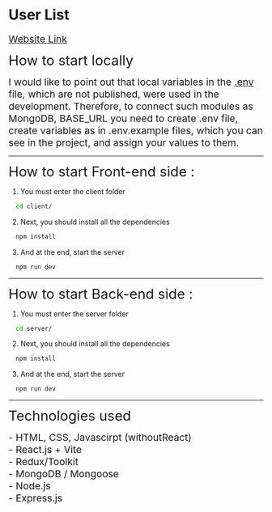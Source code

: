 # User List

<span style="font-size: 1.2rem; "> <a href="https://artwaga.vercel.app/"> Website Link </a> </span>

<span style="font-size: 1.7rem"> How to start locally </span>

<span style="font-size: 1.2rem">I would like to point out that local variables in the <a href="https://www.codementor.io/@parthibakumarmurugesan/what-is-env-how-to-set-up-and-run-a-env-file-in-node-1pnyxw9yxj"> .env </a> file, which are not published, were used in the development. Therefore, to connect such modules as MongoDB, BASE_URL you need to create .env file, create variables as in .env.example files, which you can see in the project, and assign your values to them. </span>

<hr>

<span style="font-size: 1.7rem"> How to start Front-end side : </span>

1. You must enter the client folder

```bash
  cd client/
```

2. Next, you should install all the dependencies

```bash
  npm install
```

3. And at the end, start the server

```bash
  npm run dev
```

<hr>

<span style="font-size: 1.7rem"> How to start Back-end side : </span>

1. You must enter the server folder

```bash
  cd server/
```

2. Next, you should install all the dependencies

```bash
  npm install
```

3. And at the end, start the server

```bash
  npm run dev
```

<hr>

<span style="font-size: 1.7rem"> Technologies used </span>

<span style="font-size: 1.2rem">
- HTML, CSS, Javascirpt (withoutReact) <br>
- React.js + Vite <br>
- Redux/Toolkit <br>
- MongoDB / Mongoose <br>
- Node.js <br>
- Express.js <br>
</span>
